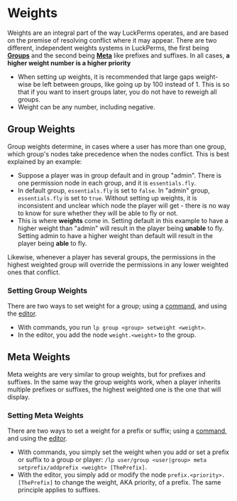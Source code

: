 # Weights
Weights are an integral part of the way LuckPerms operates, and are based on the premise of resolving conflict where it may appear. There are two different, independent weights systems in LuckPerms, the first being [**Groups**](#group-weights) and the second being [**Meta**](#meta-weights) like prefixes and suffixes. In all cases,  **a higher weight number is a higher priority** 

* When setting up weights, it is recommended that large gaps weight-wise be left between groups, like going up by 100 instead of 1. This is so that if you want to insert groups later, you do not have to reweigh all groups.
* Weight can be any number, including negative.


## Group Weights
Group weights determine, in cases where a user has more than one group, which group's nodes take precedence when the nodes conflict. This is best explained by an example:

* Suppose a player was in group default and in group "admin". There is one permission node in each group, and it is `essentials.fly`.
* In default group, `essentials.fly` is set to `false`. In "admin" group, `essentials.fly` is set to `true`. Without setting up weights, it is inconsistent and unclear which node the player will get - there is no way to know for sure whether they will be able to fly or not.
* This is where __weights__ come in. Setting default in this example to have a higher weight than "admin" will result in the player being **unable** to fly. Setting admin to have a higher weight than default will result in the player being **able** to fly.

Likewise, whenever a player has several groups, the permissions in the highest weighted group will override the permissions in any lower weighted ones that conflict. 

### Setting Group Weights
There are two ways to set weight for a group; using a [command](https://github.com/lucko/LuckPerms/wiki/Command-Usage:-Group#lp-group-group-setweight-weight), and using the [editor](https://github.com/lucko/LuckPerms/wiki/Web-Editor#luckperms-nodes).

* With commands, you run `lp group <group> setweight <weight>`.
* In the editor, you add the node `weight.<weight>` to the group.


## Meta Weights

Meta weights are very similar to group weights, but for prefixes and suffixes. In the same way the group weights work, when a player inherits multiple prefixes or suffixes, the highest weighted one is the one that will display.

### Setting Meta Weights
There are two ways to set a weight for a prefix or suffix; using a [command](https://github.com/lucko/LuckPerms/wiki/Command-Usage:-Meta#index), and using the [editor](https://github.com/lucko/LuckPerms/wiki/Web-Editor#luckperms-nodes).

* With commands, you simply set the weight when you add or set a prefix or suffix to a group or player: `/lp user/group <user|group> meta setprefix/addprefix <weight> [ThePrefix]`. 
* With the editor, you simply add or modify the node `prefix.<priority>.[ThePrefix]` to change the weight, AKA priority, of a prefix. The same principle applies to suffixes.
